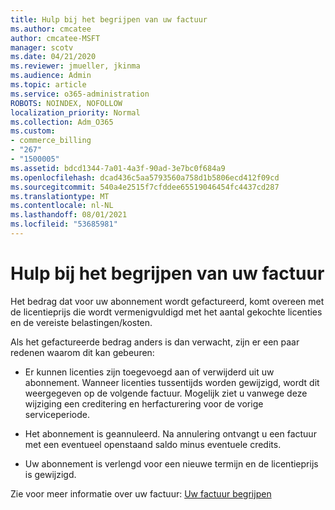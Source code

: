 ```yaml
---
title: Hulp bij het begrijpen van uw factuur
ms.author: cmcatee
author: cmcatee-MSFT
manager: scotv
ms.date: 04/21/2020
ms.reviewer: jmueller, jkinma
ms.audience: Admin
ms.topic: article
ms.service: o365-administration
ROBOTS: NOINDEX, NOFOLLOW
localization_priority: Normal
ms.collection: Adm_O365
ms.custom:
- commerce_billing
- "267"
- "1500005"
ms.assetid: bdcd1344-7a01-4a3f-90ad-3e7bc0f684a9
ms.openlocfilehash: dcad436c5aa5793560a758d1b5806ecd412f09cd
ms.sourcegitcommit: 540a4e2515f7cfddee65519046454fc4437cd287
ms.translationtype: MT
ms.contentlocale: nl-NL
ms.lasthandoff: 08/01/2021
ms.locfileid: "53685981"
---
```

# <a name="help-understanding-your-bill"></a>Hulp bij het begrijpen van uw factuur

Het bedrag dat voor uw abonnement wordt gefactureerd, komt overeen met de licentieprijs die wordt vermenigvuldigd met het aantal gekochte licenties en de vereiste belastingen/kosten.
  
Als het gefactureerde bedrag anders is dan verwacht, zijn er een paar redenen waarom dit kan gebeuren:
  
- Er kunnen licenties zijn toegevoegd aan of verwijderd uit uw abonnement. Wanneer licenties tussentijds worden gewijzigd, wordt dit weergegeven op de volgende factuur. Mogelijk ziet u vanwege deze wijziging een creditering en herfacturering voor de vorige serviceperiode.

- Het abonnement is geannuleerd. Na annulering ontvangt u een factuur met een eventueel openstaand saldo minus eventuele credits.

- Uw abonnement is verlengd voor een nieuwe termijn en de licentieprijs is gewijzigd.

Zie voor meer informatie over uw factuur: [Uw factuur begrijpen](/microsoft-365/commerce/billing-and-payments/understand-your-invoice2)